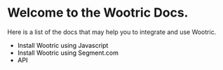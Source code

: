 # Welcome to the Wootric Docs.

Here is a list of the docs that may help you to integrate and use Wootric.

* <a href="/install" style="text-decoration:none;color:#000">Install Wootric using Javascript</a>
* <a href="/segment" style="text-decoration:none;color:#000">Install Wootric using Segment.com</a>
* <a href="/api" style="text-decoration:none;color:#000">API</a>
